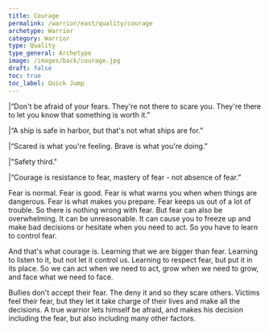 ```yaml
---
title: Courage
permalink: /warrior/east/quality/courage
archetype: Warrior
category: Warrior
type: Quality
type_general: Archetype
image: /images/back/courage.jpg
draft: false
toc: true
toc_label: Quick Jump
---
```

  
|“Don't be afraid of your fears. They're not there to scare you. They're there to let you know that something is worth it.”  
  
|“A ship is safe in harbor, but that's not what ships are for.”   
  
|“Scared is what you're feeling. Brave is what you're doing.”   
  
|"Safety third."  
  
|“Courage is resistance to fear, mastery of fear - not absence of fear.”   
  
Fear is normal. Fear is good. Fear is what warns you when when things are dangerous. Fear is what makes you prepare. Fear keeps us out of a lot of trouble. So there is nothing wrong with fear. But fear can also be overwhelming. It can be unreasonable. It can cause you to freeze up and make bad decisions or hesitate when you need to act. So you have to learn to control fear.   
  
And that's what courage is. Learning that we are bigger than fear. Learning to listen to it, but not let it control us. Learning to respect fear, but put it in its place. So we can act when we need to act, grow when we need to grow, and face what we need to face.   
  
Bullies don't accept their fear. The deny it and so they scare others. Victims feel their fear, but they let it take charge of their lives and make all the decisions. A true warrior lets himself be afraid, and makes his decision including the fear, but also including many other factors.   
  
  
 
